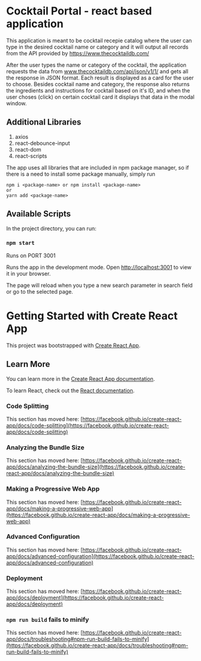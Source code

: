 # Cocktail Portal - react based application

This application is meant to be cocktail recepie catalog where the user can type in the desired cocktail name or category and it will output all records from the API provided by https://www.thecocktaildb.com/

After the user types the name or category of the cocktail, the application requests the data from www.thecocktaildb.com/api/json/v1/1/ and gets all the response in JSON format. Each result is displayed as a card for the user to choose. 
Besides cocktail name and category, the response also returns the ingredients and instructions for cocktail based on it's ID, and when the user choses (click) on certain cocktail card it displays that data in the modal window. 

## Additional Libraries

1. axios
2. react-debounce-input
3. react-dom
4. react-scripts

The app uses all libraries that are included in npm package manager, so if there is a need to install some package manually, simply run
```
npm i <package-name> or npm install <package-name>
or
yarn add <package-name>
```

## Available Scripts

In the project directory, you can run:

### `npm start`

Runs on PORT 3001

Runs the app in the development mode.
Open [http://localhost:3001](http://localhost:3001) to view it in your browser.

The page will reload when you type a new search parameter in search field or go to the selected page.

# Getting Started with Create React App

This project was bootstrapped with [Create React App](https://github.com/facebook/create-react-app).

## Learn More

You can learn more in the [Create React App documentation](https://facebook.github.io/create-react-app/docs/getting-started).

To learn React, check out the [React documentation](https://reactjs.org/).

### Code Splitting

This section has moved here: [https://facebook.github.io/create-react-app/docs/code-splitting](https://facebook.github.io/create-react-app/docs/code-splitting)

### Analyzing the Bundle Size

This section has moved here: [https://facebook.github.io/create-react-app/docs/analyzing-the-bundle-size](https://facebook.github.io/create-react-app/docs/analyzing-the-bundle-size)

### Making a Progressive Web App

This section has moved here: [https://facebook.github.io/create-react-app/docs/making-a-progressive-web-app](https://facebook.github.io/create-react-app/docs/making-a-progressive-web-app)

### Advanced Configuration

This section has moved here: [https://facebook.github.io/create-react-app/docs/advanced-configuration](https://facebook.github.io/create-react-app/docs/advanced-configuration)

### Deployment

This section has moved here: [https://facebook.github.io/create-react-app/docs/deployment](https://facebook.github.io/create-react-app/docs/deployment)

### `npm run build` fails to minify

This section has moved here: [https://facebook.github.io/create-react-app/docs/troubleshooting#npm-run-build-fails-to-minify](https://facebook.github.io/create-react-app/docs/troubleshooting#npm-run-build-fails-to-minify)
